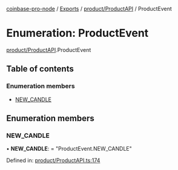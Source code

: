 [coinbase-pro-node](../README.md) / [Exports](../modules.md) / [product/ProductAPI](../modules/product_productapi.md) / ProductEvent

# Enumeration: ProductEvent

[product/ProductAPI](../modules/product_productapi.md).ProductEvent

## Table of contents

### Enumeration members

- [NEW\_CANDLE](product_productapi.productevent.md#new_candle)

## Enumeration members

### NEW\_CANDLE

• **NEW\_CANDLE**: = "ProductEvent.NEW\_CANDLE"

Defined in: [product/ProductAPI.ts:174](https://github.com/bennycode/coinbase-pro-node/blob/004782e/src/product/ProductAPI.ts#L174)
